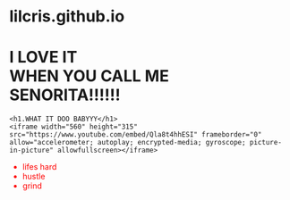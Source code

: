 # lilcris.github.io
<!DOCTYPE html>
<html>
	<head>
		<h1>I LOVE IT<div> WHEN YOU CALL ME <div>SENORITA!!!!!!</h1>
	</head>
	<body>
		
	<h1.WHAT IT DOO BABYYY</h1>
	<iframe width="560" height="315" src="https://www.youtube.com/embed/Qla8t4hhESI" frameborder="0" allow="accelerometer; autoplay; encrypted-media; gyroscope; picture-in-picture" allowfullscreen></iframe>
		
<ul>
  <li style="color:red; font size:12px">lifes hard</li>
  <li style="color:red; font size:12px">hustle</li>
  <li style="color:red; font size 12px">grind</li>
	</body>
</html>
